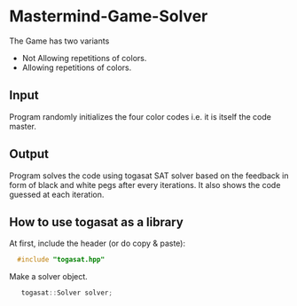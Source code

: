 # Mastermind-Game-Solver
The Game has two variants
- Not Allowing repetitions of colors.
- Allowing repetitions of colors.
## Input
Program randomly initializes the four color codes i.e. it is itself the code master.
## Output
Program solves the code using togasat SAT solver based on the feedback in form of black and white pegs after every iterations. It also shows the code guessed at each iteration.
## How to use togasat as a library

At first, include the header (or do copy & paste):

``` c++
  #include "togasat.hpp"
```

Make a solver object.
``` c++
   togasat::Solver solver;
```
